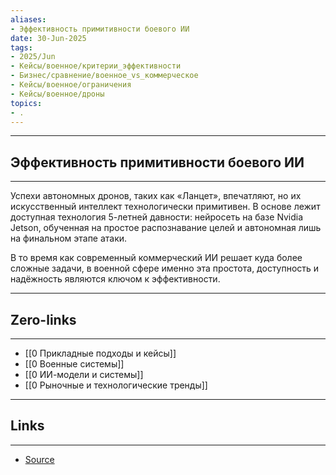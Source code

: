 ```yaml
---
aliases: 
- Эффективность примитивности боевого ИИ 
date: 30-Jun-2025
tags:
- 2025/Jun
- Кейсы/военное/критерии_эффективности
- Бизнес/сравнение/военное_vs_коммерческое
- Кейсы/военное/ограничения
- Кейсы/военное/дроны
topics:
- .
---
```

-----
##  Эффективность примитивности боевого ИИ 
-----
Успехи автономных дронов, таких как «Ланцет», впечатляют, но их искусственный интеллект технологически примитивен. В основе лежит доступная технология 5-летней давности: нейросеть на базе Nvidia Jetson, обученная на простое распознавание целей и автономная лишь на финальном этапе атаки.

В то время как современный коммерческий ИИ решает куда более сложные задачи, в военной сфере именно эта простота, доступность и надёжность являются ключом к эффективности.

---
## Zero-links
---
- [[0 Прикладные подходы и кейсы]]
- [[0 Военные системы]]
- [[0 ИИ-модели и системы]]
- [[0 Рыночные и технологические тренды]]

---
## Links
---
- [Source](https://t.me/turboproject/1724)